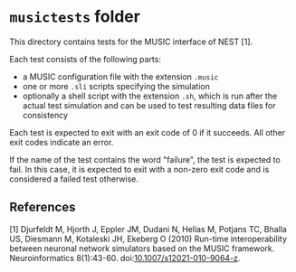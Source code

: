 # `musictests` folder

This directory contains tests for the MUSIC interface of NEST [1].

Each test consists of the following parts:

* a MUSIC configuration file with the extension `.music`
* one or more `.sli` scripts specifying the simulation
* optionally a shell script with the extension `.sh`, which is run
  after the actual test simulation and can be used to test resulting
  data files for consistency


Each test is expected to exit with an exit code of 0 if it
succeeds. All other exit codes indicate an error.

If the name of the test contains the word "failure", the test is
expected to fail. In this case, it is expected to exit with a non-zero
exit code and is considered a failed test otherwise.


## References
[1] Djurfeldt M, Hjorth J, Eppler JM, Dudani N, Helias M, Potjans TC, Bhalla US, Diesmann M, Kotaleski JH, Ekeberg O (2010) Run-time interoperability between neuronal network simulators based on the MUSIC framework. Neuroinformatics 8(1):43-60. doi:[10.1007/s12021-010-9064-z](http://dx.doi.org/10.1007/s12021-010-9064-z).